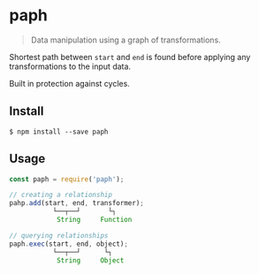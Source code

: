 # paph

> Data manipulation using a graph of transformations.

Shortest path between `start` and `end` is found before applying any transformations to the input data.

Built in protection against cycles.

## Install

````
$ npm install --save paph
````

## Usage

````javascript
const paph = require('paph');

// creating a relationship
pahp.add(start, end, transformer);
           └──┬──┘       └┐
            String     Function

// querying relationships
paph.exec(start, end, object);
           └──┬──┘      └┐
            String     Object
````